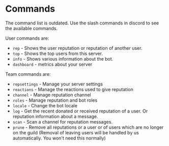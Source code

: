 # Commands

The command list is outdated. Use the slash commands in discord to see the available commands.

User commands are:

- `rep` - Shows the user reputation or reputation of another user.
- `top` - Shows the top users from this server.
- `info` - Shows various information about the bot.
- `dashboard` - metrics about your server

Team commands are:

- `repsettings` - Manage your server settings
- `reactions` - Manage the reactions used to give reputation
- `channel` - Manage reputation channel
- `roles` - Manage reputation and bot roles
- `locale` - Change the bot locale
- `log` - Get the recent donated or received reputation of a user. Or reputation information about a message.
- `scan` - Scan a channel for reputation messages.
- `prune` - Remove all reputations or a user or of users which are no longer on the guild (Removal of leaving users will be handled by us automatically. You won't need this normally)
